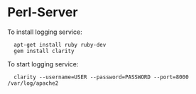 # Perl-Server
To install logging service:
``` 
  apt-get install ruby ruby-dev
  gem install clarity 
```

To start logging service:
```
  clarity --username=USER --password=PASSWORD --port=8000 /var/log/apache2
```

